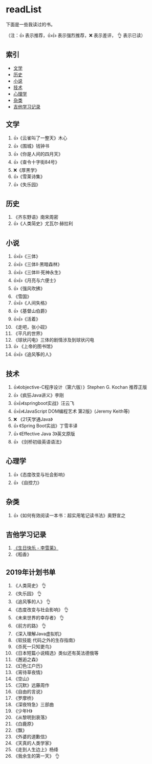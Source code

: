 # **readList**
下面是一些我读过的书。

（注：:+1: 表示推荐，:+1::+1: 表示强烈推荐，:x: 表示差评， :ok_hand: 表示已读）   


## 索引   

- [文学](#文学)   
- [历史](#历史)   
- [小说](#小说)   
- [技术](#技术)   
- [心理学](#心理学)   
- [杂类](#杂类)   
- [吉他学习记录](#吉他学习记录)   


## 文学
1. :+1:《云雀叫了一整天》木心   
1. :+1:《围城》钱钟书  
1. :+1:《你是人间的四月天》
1. :+1:《查令十字街84号》
1. :x:《厚黑学》
1. :+1:《雪莱诗集》
1. :+1:《失乐园》


## 历史
1. 《齐东野语》南宋周密   
1. :+1:《人类简史》尤瓦尔·赫拉利


## 小说
1. :+1::+1:《三体》   
1. :+1::+1:《三体Ⅱ·黑暗森林》
1. :+1::+1:《三体Ⅲ·死神永生》
1. :+1::+1:《月亮与六便士》
1. :+1:《强风吹拂》
1. 《雪国》
1. :+1::+1:《人间失格》
1. :+1:《基督山伯爵》
1. :+1::+1:《活着》
1. 《走吧，张小砚》
1. 《平凡的世界》
1. 《球状闪电》三体的剧情涉及到球状闪电
1. :+1: 《上帝的图书馆》
1. :+1::+1:《追风筝的人》


## 技术
1. :+1:《objective-C程序设计（第六版）》Stephen G. Kochan 推荐正版
1. :+1:《疯狂Java讲义》李刚
1. :+1::+1:《springboot实战》汪云飞
1. :+1::+1:《JavaScript DOM编程艺术 第2版》(Jeremy Keith等)
1. :x: 《21天学通Java》
1. :+1: 《Spring Boot实战》丁雪丰译
1. :+1: 《Effective Java 3》英文原版
1. :+1: 《剑桥初级英语语法》


## 心理学
1. :+1:《态度改变与社会影响》
1. :+1: 《自控力》


## 杂类
1. :+1:《如何有效阅读一本书：超实用笔记读书法》奥野宣之


## 吉他学习记录
1. [《生日快乐 - 李雪莱》](https://www.bilibili.com/video/av26711197)
1. 《稻香》


## 2019年计划书单
1. 《人类简史》 :ok_hand:
1. 《失乐园》 :ok_hand:
1. 《追风筝的人》 :ok_hand:
1. 《态度改变与社会影响》 :ok_hand:
1. 《未来世界的幸存者》 :ok_hand:
1. 《前方的路》 :ok_hand:
1. 《深入理解Java虚拟机》
1. 《软技能 代码之外的生存指南》
1. 《杀死一只知更鸟》
1. 《日本短篇小说精选》类似还有英法德俄等
1. 《邂逅之森》
1. 《幻色江户历》
1. 《宵待草夜情》
1. 《空山》
1. 《沉默》远藤周作
1. 《自由的言说》
1. 《罗摩桥》
1. 《深夜特急》三部曲
1. 《少年H》
1. 《从黎明到衰落》
1. 《白鹿原》
1. 《飘》
1. 《外婆的道歉信》
1. 《天真的人类学家》
1. 《走到人生边上》杨绛
1. 《我余生的第一天》 :ok_hand:
